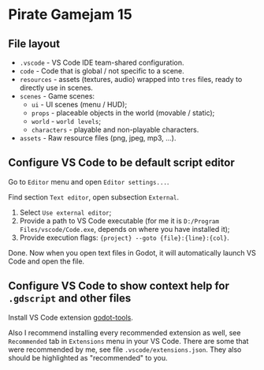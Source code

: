 # Pirate Gamejam 15

## File layout

- `.vscode` - VS Code IDE team-shared configuration.
- `code` - Code that is global / not specific to a scene.
- `resources` - assets (textures, audio) wrapped into `tres` files, ready to directly use in scenes.
- `scenes` - Game scenes:
  - `ui` - UI scenes (menu / HUD);
  - `props` - placeable objects in the world (movable / static);
  - `world` - `world levels`;
  - `characters` - playable and non-playable characters.
- `assets` - Raw resource files (png, jpeg, mp3, ...).

## Configure VS Code to be default script editor

Go to `Editor` menu and open `Editor settings...`.

Find section `Text editor`, open subsection `External`.

1. Select `Use external editor`;
2. Provide a path to VS Code executable (for me it is `D:/Program Files/vscode/Code.exe`, depends on where you have installed it);
3. Provide execution flags: `{project} --goto {file}:{line}:{col}`.

Done. Now when you open text files in Godot, it will automatically launch VS Code and open the file.

## Configure VS Code to show context help for `.gdscript` and other files

Install VS Code extension [godot-tools](https://marketplace.visualstudio.com/items?itemName=geequlim.godot-tools).

Also I recommend installing every recommended extension as well, see `Recommended` tab in `Extensions` menu in your VS Code. There are some that were recommended by me, see file `.vscode/extensions.json`. They also should be highlighted as "recommended" to you.

